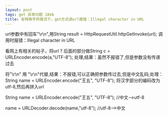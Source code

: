 ```yaml
---
layout: post
tags: get 异常问题 JAVA
title: 有特殊字符情况下，get方式调url报错：Illegal character in URL
---
```


url参数中有回车"\r\n",用String result = HttpRequestUtil.httpGetInvoke(url); 调用时报错：Illegal character in URL

看网上有相关的帖子，将url ? 后面的部分做String c = URLEncoder.encode(a,"UTF-8"); 处理,结果：虽然不报错了,但是参数没有传递过去

将"\r\n" 用 "\\r\\n"代替,结果：不报错,可以正确把参数传过去,但是中文乱码;处理：String name = URLEncoder.encode("王五", "UTF-8"); 将汉字部分的编码改为utf-8,然后再拼入url


String name = URLEncoder.encode("王五", "UTF-8");		//中文-->utf-8

name = URLDecoder.decode(name,"utf-8");		//utf-8-->中文
